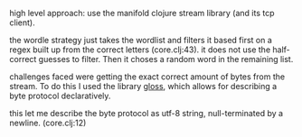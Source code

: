 high level approach: use the manifold clojure stream library (and its tcp client).

the wordle strategy just takes the wordlist and filters it based first on a regex built up from the correct letters (core.clj:43).
it does not use the half-correct guesses to filter. Then it choses a random word in the remaining list.

challenges faced were getting the exact correct amount of bytes from the stream. To do this I used the library [gloss](https://troywest.com/2013/10/22/by-example-gloss.html), which allows for describing a byte protocol declaratively.

this let me describe the byte protocol as utf-8 string, null-terminated by a newline. (core.clj:12)

